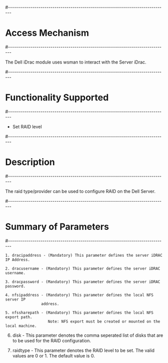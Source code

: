 #-------------------------------------------------------------------------------
# Access Mechanism
#-------------------------------------------------------------------------------

The Dell iDrac module uses wsman to interact with the Server iDrac.

#-------------------------------------------------------------------------------
# Functionality Supported
#-------------------------------------------------------------------------------

- Set RAID level

#-------------------------------------------------------------------------------
# Description
#-------------------------------------------------------------------------------

The raid type/provider can be used to configure RAID on the Dell Server.

#-------------------------------------------------------------------------------
# Summary of Parameters
#-------------------------------------------------------------------------------

	1. dracipaddress - (Mandatory) This parameter defines the server iDRAC IP Address.
    
	2. dracusername - (Mandatory) This parameter defines the server iDRAC username.
				
	3. dracpassword - (Mandatory) This parameter defines the server iDRAC password.
				
	4. nfsipaddress - (Mandatory) This parameter defines the local NFS server IP 
                    address.
	
	5. nfssharepath - (Mandatory) This parameter defines the local NFS export path.
					   Note: NFS export must be created or mounted on the local machine.
  
  6. disk - This parameter denotes the comma seperated list of disks that are 
            to be used for the RAID configuration.

  7. raidtype - This parameter denotes the RAID level to be set. The valid values
      are 0 or 1. The default value is 0.




